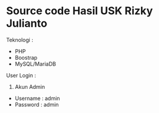 # Source code Hasil USK Rizky Julianto

Teknologi :
- PHP
- Boostrap
- MySQL/MariaDB

User Login :
1. Akun Admin
- Username : admin
- Password : admin
